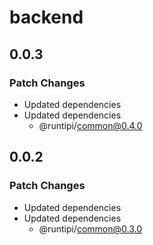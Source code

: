 # backend

## 0.0.3

### Patch Changes

- Updated dependencies
- Updated dependencies
  - @runtipi/common@0.4.0

## 0.0.2

### Patch Changes

- Updated dependencies
- Updated dependencies
  - @runtipi/common@0.3.0
